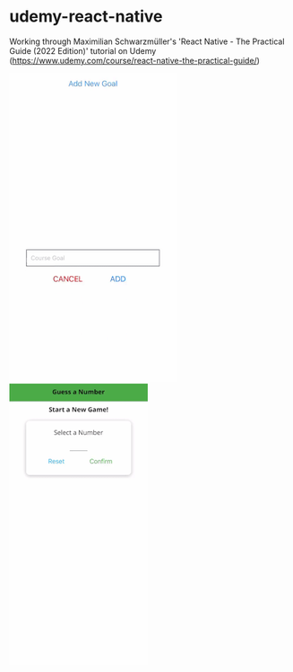 # udemy-react-native
Working through Maximilian Schwarzmüller's 'React Native - The Practical Guide (2022 Edition)' tutorial on Udemy (https://www.udemy.com/course/react-native-the-practical-guide/)

![Course Goals Demo](gif/course-goals-demo.gif)
![Guess-A-Number Demo](gif/guess-a-number-demo.gif)